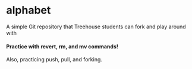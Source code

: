 # alphabet
A simple Git repository that Treehouse students can fork and play around with

#### Practice with revert, rm, and mv commands!
Also, practicing push, pull, and forking. 
